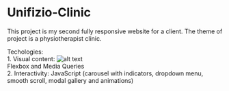 # Unifizio-Clinic

This project is my second fully responsive website for a client. The theme of project is a physiotherapist clinic.

Techologies:<br> 1. Visual content: ![alt text](C:\Users\User\Desktop\webdev\ikonice\icons8-html-5.png) <br>
Flexbox and Media Queries <br>
             2. Interactivity: JavaScript (carousel with indicators, dropdown menu, smooth scroll, modal gallery and animations)

           
